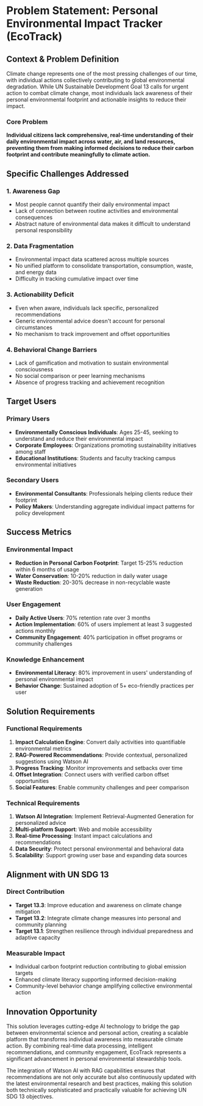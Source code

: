# Problem Statement: Personal Environmental Impact Tracker (EcoTrack)

## Context & Problem Definition

Climate change represents one of the most pressing challenges of our time, with individual actions collectively contributing to global environmental degradation. While UN Sustainable Development Goal 13 calls for urgent action to combat climate change, most individuals lack awareness of their personal environmental footprint and actionable insights to reduce their impact.

### Core Problem
**Individual citizens lack comprehensive, real-time understanding of their daily environmental impact across water, air, and land resources, preventing them from making informed decisions to reduce their carbon footprint and contribute meaningfully to climate action.**

## Specific Challenges Addressed

### 1. Awareness Gap
- Most people cannot quantify their daily environmental impact
- Lack of connection between routine activities and environmental consequences
- Abstract nature of environmental data makes it difficult to understand personal responsibility

### 2. Data Fragmentation
- Environmental impact data scattered across multiple sources
- No unified platform to consolidate transportation, consumption, waste, and energy data
- Difficulty in tracking cumulative impact over time

### 3. Actionability Deficit
- Even when aware, individuals lack specific, personalized recommendations
- Generic environmental advice doesn't account for personal circumstances
- No mechanism to track improvement and offset opportunities

### 4. Behavioral Change Barriers
- Lack of gamification and motivation to sustain environmental consciousness
- No social comparison or peer learning mechanisms
- Absence of progress tracking and achievement recognition

## Target Users

### Primary Users
- **Environmentally Conscious Individuals**: Ages 25-45, seeking to understand and reduce their environmental impact
- **Corporate Employees**: Organizations promoting sustainability initiatives among staff
- **Educational Institutions**: Students and faculty tracking campus environmental initiatives

### Secondary Users
- **Environmental Consultants**: Professionals helping clients reduce their footprint
- **Policy Makers**: Understanding aggregate individual impact patterns for policy development

## Success Metrics

### Environmental Impact
- **Reduction in Personal Carbon Footprint**: Target 15-25% reduction within 6 months of usage
- **Water Conservation**: 10-20% reduction in daily water usage
- **Waste Reduction**: 20-30% decrease in non-recyclable waste generation

### User Engagement
- **Daily Active Users**: 70% retention rate over 3 months
- **Action Implementation**: 60% of users implement at least 3 suggested actions monthly
- **Community Engagement**: 40% participation in offset programs or community challenges

### Knowledge Enhancement
- **Environmental Literacy**: 80% improvement in users' understanding of personal environmental impact
- **Behavior Change**: Sustained adoption of 5+ eco-friendly practices per user

## Solution Requirements

### Functional Requirements
1. **Impact Calculation Engine**: Convert daily activities into quantifiable environmental metrics
2. **RAG-Powered Recommendations**: Provide contextual, personalized suggestions using Watson AI
3. **Progress Tracking**: Monitor improvements and setbacks over time
4. **Offset Integration**: Connect users with verified carbon offset opportunities
5. **Social Features**: Enable community challenges and peer comparison

### Technical Requirements
1. **Watson AI Integration**: Implement Retrieval-Augmented Generation for personalized advice
2. **Multi-platform Support**: Web and mobile accessibility
3. **Real-time Processing**: Instant impact calculations and recommendations
4. **Data Security**: Protect personal environmental and behavioral data
5. **Scalability**: Support growing user base and expanding data sources

## Alignment with UN SDG 13

### Direct Contribution
- **Target 13.3**: Improve education and awareness on climate change mitigation
- **Target 13.2**: Integrate climate change measures into personal and community planning
- **Target 13.1**: Strengthen resilience through individual preparedness and adaptive capacity

### Measurable Impact
- Individual carbon footprint reduction contributing to global emission targets
- Enhanced climate literacy supporting informed decision-making
- Community-level behavior change amplifying collective environmental action

## Innovation Opportunity

This solution leverages cutting-edge AI technology to bridge the gap between environmental science and personal action, creating a scalable platform that transforms individual awareness into measurable climate action. By combining real-time data processing, intelligent recommendations, and community engagement, EcoTrack represents a significant advancement in personal environmental stewardship tools.

The integration of Watson AI with RAG capabilities ensures that recommendations are not only accurate but also continuously updated with the latest environmental research and best practices, making this solution both technically sophisticated and practically valuable for achieving UN SDG 13 objectives.
